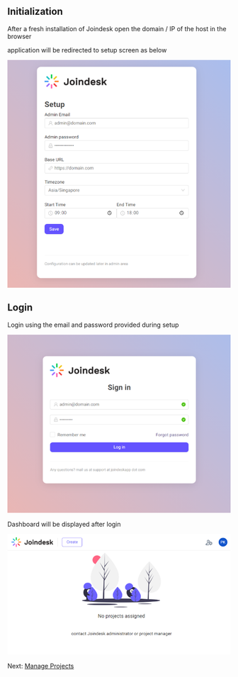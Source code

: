 ## Initialization
After a fresh installation of Joindesk open the domain / IP of the host in the browser

application will be redirected to setup screen as below

![Setup Screen](./img/setup.png)

[](initial_setup_video.html ':include :type=iframe')

## Login
Login using the email and password provided during setup

![Login Screen](./img/login.png)

Dashboard will be displayed after login

![Dashboard Screen](./img/after_admin_initial_login.png)

Next: [Manage Projects](/admin_project_manage)